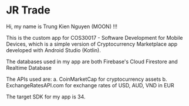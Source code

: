 # JR Trade

Hi, my name is Trung Kien Nguyen (MOON) !!!

This is the custom app for COS30017 - Software Development for Mobile Devices, which is a simple version of Cryptocurrency Marketplace app developed with Android Studio (Kotlin).

The databases used in my app are both Firebase's Cloud Firestore and Realtime Database

The APIs used are:
    a. CoinMarketCap for cryptocurrency assets
    b. ExchangeRatesAPI.com for exchange rates of USD, AUD, VND in EUR

The target SDK for my app is 34.